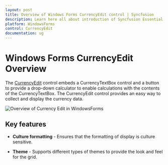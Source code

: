 ```yaml
---
layout: post
title: Overview of Windows Forms CurrencyEdit control | Syncfusion
description: Learn here all about introduction of Syncfusion Essential Studio Windows Forms CurrencyEdit control and more details.
platform: WindowsForms
control: CurrencyEdit
documentation: ug
---
```


# Windows Forms CurrencyEdit Overview

The [CurrencyEdit](https://help.syncfusion.com/cr/windowsforms/Syncfusion.Windows.Forms.Tools.CurrencyEdit.html) control embeds a CurrencyTextBox control and a button to provide a drop-down calculator to enable calculations with the contents of the CurrencyTextBox. The CurrencyEdit control provides an easy way to collect and display the currency data.

![Overview of Currency Edit in WindowsForms](overview_images/windowsforms-currency-edit-overview.png) 

## Key features

* **Culture formatting** - Ensures that the formatting of display is culture sensitive.

* **Theme** - Supports different types of themes to provide the look and feel for the grid.
